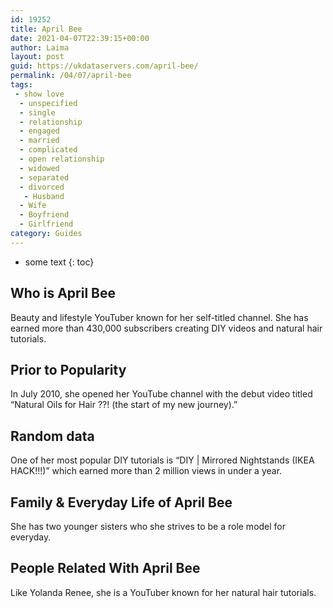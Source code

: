 ```yaml
---
id: 19252
title: April Bee
date: 2021-04-07T22:39:15+00:00
author: Laima
layout: post
guid: https://ukdataservers.com/april-bee/
permalink: /04/07/april-bee
tags:
 - show love
  - unspecified
  - single
  - relationship
  - engaged
  - married
  - complicated
  - open relationship
  - widowed
  - separated
  - divorced
   - Husband
  - Wife
  - Boyfriend
  - Girlfriend
category: Guides
---
```


* some text
{: toc}


## Who is April Bee
                  
                  
                  
Beauty and lifestyle YouTuber known for her self-titled channel. She has earned more than 430,000 subscribers creating DIY videos and natural hair tutorials.
                  
              
            
              
            
                
                
                
## Prior to Popularity
                  
                  
                  
In July 2010, she opened her YouTube channel with the debut video titled &#8220;Natural Oils for Hair ??! (the start of my new journey).&#8221;
                  
              
            
              
            
                
                
                
## Random data
                  
                  
                  
One of her most popular DIY tutorials is &#8220;DIY | Mirrored Nightstands (IKEA HACK!!!)&#8221; which earned more than 2 million views in under a year.
                  
              
            
              
            
                
                
                
## Family & Everyday Life of April Bee
                  
                  
                  
She has two younger sisters who she strives to be a role model for everyday.
                  
              
            
              
            
                
                
                
## People Related With April Bee
                  
                  
                  
Like Yolanda Renee, she is a YouTuber known for her natural hair tutorials.
                  
              
            
              
            
                
              
            
              
              
            
            
              
            
          
          
          